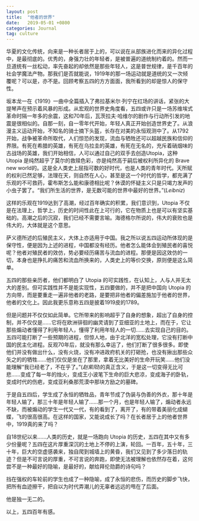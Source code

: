 ```yaml
---
layout: post
title:  "他者的世界"
date:   2019-05-01 +0800
categories: Journal
tag: culture
---
```


华夏的文化传统，向来是一种长者居于上的，可以说在从部族进化而来的异化过程中，是最彻底的。优秀的，身强力壮的年轻者，是被普遍的道统制约着的。然而一旦道统有一丝松动，率先奋起的却依然是那些年轻人，这是普世规律，是千百年的社会学魔法产物。那我们是否就能说，1919年的那一场运动就是道统的又一次倾覆呢？可以是，亦不是。回顾考察五四的方方面面，我所看到的却是惊人的保守性。

坂本龙一在《1919》一曲中全篇插入了弗拉基米尔·列宁在红场的讲话，紧张的大提琴声在预示着风暴的形成。从宏观的世界史角度看，五四或许只是一场苏维埃式革命时隔一年多的余震，这和70年后，瓦茨拉夫·哈维尔的剧作与行动所引发的地震是很相似的。自那一刻，自一零年代开始，年轻人真正开始创造世界史了。从浪漫主义运动开始，不知名的骑士摘下头盔，长存在对美的永恒观测中了。从1792开始，战争被革命所取代，人们惊恐的发现，流血与牺牲还可以超越民族和信仰的界限。有死在希腊的英雄，有死在乌拉圭的英雄，有死在无名的，充斥着硝烟味的古战场的英雄，我们开始相信，人可以通过自己的双手去创造Utopia，这种 Utopia 是纯然超乎了莫尔的救赎色彩，亦是纯然高于嗣后被权利所异化的 Brave new world的。这是全人类史上屈指可数的好时代，也是人类的青年时代。天所赋的权利已然足够，法理在天，则自然在人心，甚至是这一个时代的哲学，都充满了乐观的不可救药，霍布斯怎么能和康德相比呢？休谟的怀疑主义只是只竭力发声的小虫子罢了。“我们所生活的世界，是无数可能的世界中最好的世界。”(*Leibniz*)

这样的乐观在1919达到了高潮，经过百年确实的积累，我们意识到，Utopia 不仅是在法理上，哲学上，历史的时间性此在上可行的，它在物质上也是可以有坚实基础的。高潮之后的沉寂，我们已经不需要言喻。海德格尔所说的，伟大的衰败也是伟大的，大体就是这个意思。

萨义德所述的后殖民主义，大体上亦适用于中国。我之所以说五四运动所体现的是保守性，便是因为上述的进程，中国都没有经历。他者怎么能体会到殖民者的喜悦呢？他者对殖民者的效仿，势必要经历痛苦与流血的进程。那便是因这效仿的一切，本身也是挣扎的痛苦和流血所换来的，人类史上的等价交换，原则便是这么简单。

五四的那些亲历者，他们都明白了 Utopia 的可实践性，在认知上，人与人并无太大的差别。但可实践性并不是能实现性，五四要做的，并不是把中国向 Utopia 的方向带，而是要重走一遍非他者的老路，是要把非他者的偏差施加于他者的世界，他者的文化上。因此我更乐意称五四是披着1919皮的1789。

但是问题并不仅仅如此简单。它所带来的影响超乎了自身的想象，超出了自身的控制，并不仅仅是……它将在欧洲徘徊的幽灵请到了亚细亚的土地上，而在于，它让那些煽动者懂得了利用年轻人，懂得了利用年轻人的一切……去实现自己的目的。五四可能打断了一些预期的进程，但惊人地，由于北洋的宽松处理，它没有打断中国的民主化进程。反观70年后，就没有那么幸运了，他们打断了很多很多。即使他们并没有做出什么，没有火烧，没有冲进政府机关的打砸抢，也没有揪出那些众矢之的的牺牲……他们仅仅是坐在了那里，拿着无比美好的生命开玩笑……他们没能理解“我已经老了，不在乎了。”(*赵紫阳*)的真正含义，于是这一切变得无比可悲……变成了每一年的烛火，变成王小波笔下生命的巨大悲凉，变成海子的卧轨，变成时代的伤疤，变成亚利桑那荒漠中那块方励之的墓碑。

于是自五四后，学生成了永恒的牺牲品，青年节成了伪装与伪善的外衣，那十年是年轻人输了，那三十年是年轻人输了……那一个月，也是年轻人输了，煽动者永远不缺，而被煽动的学生一代又一代，有的看到了，离开了，有的带着美丽化成蝴蝶，飞的很高很高。在这样的国家，又能说成长了吗？在长者居于上的他者世界中，1919真的来了吗？

自18世纪以来……人类的历史，就是一场跑向 Utopia 的历史，五四在其中又有多少份量呢？五四在这片厚重深沉的土地上不停的上演，轮回。一百年，五十年，三十年，巨大的空虚感袭来，独自爬到城墙上的黄昏，我们又见到了多少落日的轨迹？但是不可言说的厚重，不可言说的奔跑，即使无法被理解也依然存在着，这何尝不是一种最好的隐喻，是最好的，献给拜伦勋爵的诗句吗？

挡在强权的车轮前的学生也成了一种隐喻，成了永恒的悲伤，而历史的脚步飞快，把所有血迹擦干，把自以为时代弄潮儿的无辜者远远的甩在了后面。

他是独一无二的。

以上，五四百年有感。
